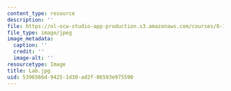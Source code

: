 ```yaml
---
content_type: resource
description: ''
file: https://ol-ocw-studio-app-production.s3.amazonaws.com/courses/8-13-14-experimental-physics-i-ii-junior-lab-fall-2016-spring-2017/5396566d94251d30ad2f06593e975590_Lab.jpg
file_type: image/jpeg
image_metadata:
  caption: ''
  credit: ''
  image-alt: ''
resourcetype: Image
title: Lab.jpg
uid: 5396566d-9425-1d30-ad2f-06593e975590
---
```

